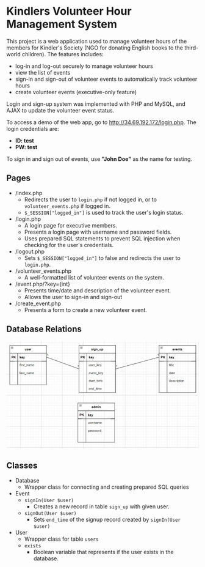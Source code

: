 # Kindlers Volunteer Hour Management System

This project is a web application used to manage volunteer hours of the members for Kindler's Society (NGO for donating English books to the third-world children). The features includes:
* log-in and log-out securely to manage volunteer hours
* view the list of events 
* sign-in and sign-out of volunteer events to automatically track volunteer hours
* create volunteer events (executive-only feature)

Login and sign-up system was implemented with PHP and MySQL, and AJAX to update the volunteer event status.

To access a demo of the web app, go to http://34.69.192.172/login.php. The login credentials are:
* **ID: test**
* **PW: test**

To sign in and sign out of events, use **"John Doe"** as the name for testing.


## Pages

* /index.php
  * Redirects the user to `login.php` if not logged in, or to `volunteer_events.php` if logged in.
  * `$_SESSION["logged_in"]` is used to track the user's login status.
* /login.php
  * A login page for executive members.
  * Presents a login page with username and password fields.
  * Uses prepared SQL statements to prevent SQL injection when checking for the user's credentials.
* /logout.php
  * Sets `$_SESSION["logged_in"]` to false and redirects the user to `login.php`.
* /volunteer_events.php
  * A well-formatted list of volunteer events on the system.
* /event.php/?key={int}
  * Presents time/date and description of the volunteer event.
  * Allows the user to sign-in and sign-out
* /create_event.php
  * Presents a form to create a new volunteer event.

## Database Relations

![Database Relations Diagram](https://github.com/dkkim6200/Kindlers/raw/master/imgs/db-diagram.JPG)

## Classes
* Database
  * Wrapper class for connecting and creating prepared SQL queries
* Event
  * `signIn(User $user)`
    * Creates a new record in table `sign_up` with given user.
  * `signOut(User $user)`
    * Sets `end_time` of the signup record created by `signIn(User $user)`
* User
  * Wrapper class for table `users`
  * `exists`
    * Boolean variable that represents if the user exists in the database.

